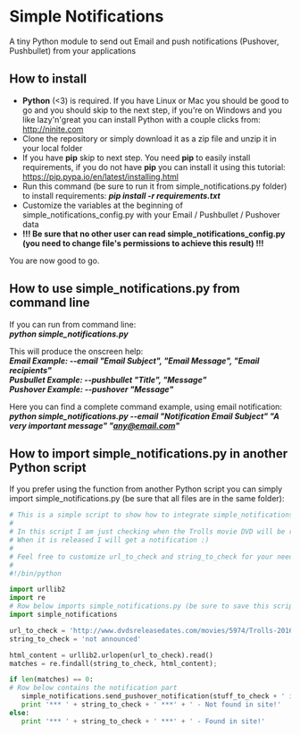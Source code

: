 # Simple Notifications
A tiny Python module to send out Email and push notifications (Pushover, Pushbullet) from your applications

## How to install
* **Python** (<3) is required. If you have Linux or Mac you should be good to go and you should skip to the next step, if you're on Windows and you like lazy'n'great you can install Python with a couple clicks from: http://ninite.com
* Clone the repository or simply download it as a zip file and unzip it in your local folder
* If you have **pip** skip to next step. You need **pip** to easily install requirements, if you do not have **pip** you can install it using this tutorial: https://pip.pypa.io/en/latest/installing.html 
* Run this command (be sure to run it from simple_notifications.py folder) to install requirements: ***pip install -r requirements.txt***
* Customize the variables at the beginning of simple_notifications_config.py with your Email / Pushbullet / Pushover data
* **!!! Be sure that no other user can read simple_notifications_config.py (you need to change file's permissions to achieve this result) !!!**

You are now good to go.

## How to use simple_notifications.py from command line
If you can run from command line:    
***python simple_notifications.py***

This will produce the onscreen help:  
***Email Example:     --email "Email Subject", "Email Message", "Email recipients"***  
***Pusbullet Example: --pushbullet "Title", "Message"***  
***Pushover Example:  --pushover "Message"***  
  
Here you can find a complete command example, using email notification:  
***python simple_notifications.py --email "Notification Email Subject" "A very important message" "any@email.com"***  

## How to import simple_notifications.py in another Python script
If you prefer using the function from another Python script you can simply import simple_notifications.py (be sure that all files are in the same folder):  
```python
# This is a simple script to show how to integrate simple_notifications.py in your projects
#
# In this script I am just checking when the Trolls movie DVD will be released scaping a web page
# When it is released I will get a notification :)
#
# Feel free to customize url_to_check and string_to_check for your needs
#
#!/bin/python

import urllib2
import re
# Row below imports simple_notifications.py (be sure to save this script in the same folder to make it work)
import simple_notifications

url_to_check = 'http://www.dvdsreleasedates.com/movies/5974/Trolls-2016.html'
string_to_check = 'not announced'

html_content = urllib2.urlopen(url_to_check).read()
matches = re.findall(string_to_check, html_content);

if len(matches) == 0:
# Row below contains the notification part
   simple_notifications.send_pushover_notification(stuff_to_check + ' is now available\n\n<a href="' + url_to_check + '">Get it  now</a>')
   print '*** ' + string_to_check + ' ***' + ' - Not found in site!'
else:
   print '*** ' + string_to_check + ' ***' + ' - Found in site!'

```
